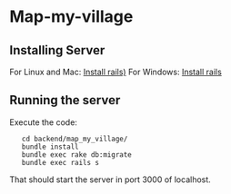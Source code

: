 Map-my-village
==============

## Installing Server 

For Linux and Mac:
[Install rails)](http://ryanbigg.com/2010/12/ubuntu-ruby-rvm-rails-and-you/)
For Windows: 
[Install rails](http://railsinstaller.org/en)

## Running the server 

Execute the code: 

```
   cd backend/map_my_village/
   bundle install
   bundle exec rake db:migrate
   bundle exec rails s
```

That should start the server in port 3000 of localhost. 

